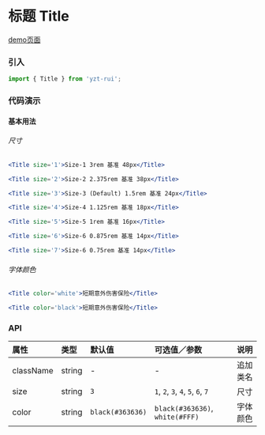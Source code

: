 # 标题 Title

[demo页面](http://47.102.138.2/yui.mobile/#/title)

### 引入

```js
import { Title } from 'yzt-rui';
```

### 代码演示

#### 基本用法

###### 尺寸
```jsx
<Title size='1'>Size-1 3rem 基准 48px</Title>

<Title size='2'>Size-2 2.375rem 基准 38px</Title>

<Title size='3'>Size-3 (Default) 1.5rem 基准 24px</Title>

<Title size='4'>Size-4 1.125rem 基准 18px</Title>

<Title size='5'>Size-5 1rem 基准 16px</Title>

<Title size='6'>Size-6 0.875rem 基准 14px</Title>

<Title size='7'>Size-6 0.75rem 基准 14px</Title>
```

###### 字体颜色
```jsx
<Title color='white'>短期意外伤害保险</Title>

<Title color='black'>短期意外伤害保险</Title>
```

### API

| 属性 | 类型 | 默认值 | 可选值／参数 | 说明 |
| :--- | :--- | :--- | :--- | :--- |
| className | string | - | - | 追加类名 |
| size | string | `3` | `1`, `2`, `3`, `4`, `5`, `6`, `7`  | 尺寸 |
| color | string | `black(#363636)` | `black(#363636)`, `white(#FFF)`  | 字体颜色 |






